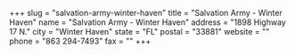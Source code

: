 +++
slug = "salvation-army-winter-haven"
title = "Salvation Army - Winter Haven"
name = "Salvation Army - Winter Haven"
address = "1898 Highway 17 N."
city = "Winter Haven"
state = "FL"
postal = "33881"
website = ""
phone = "863 294-7493"
fax = ""
+++
